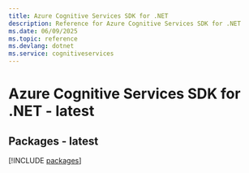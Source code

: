 ```yaml
---
title: Azure Cognitive Services SDK for .NET
description: Reference for Azure Cognitive Services SDK for .NET
ms.date: 06/09/2025
ms.topic: reference
ms.devlang: dotnet
ms.service: cognitiveservices
---
```

# Azure Cognitive Services SDK for .NET - latest
## Packages - latest
[!INCLUDE [packages](cognitive-services-index.md)]